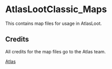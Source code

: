 # AtlasLootClassic_Maps

This contains map files for usage in AtlasLoot.

## Credits

All credits for the map files go to the Atlas team.

[Atlas](https://www.curseforge.com/wow/addons/atlas)
